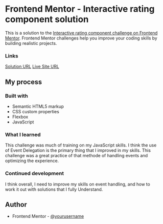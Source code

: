 # Frontend Mentor - Interactive rating component solution

This is a solution to the [Interactive rating component challenge on Frontend Mentor](https://www.frontendmentor.io/challenges/interactive-rating-component-koxpeBUmI). Frontend Mentor challenges help you improve your coding skills by building realistic projects.

### Links

[Solution URL](https://github.com/iliassel19/ratingChallenge.git)
[Live Site URL](https://628402c214761e0833fe2de8--magnificent-stroopwafel-6673d1.netlify.app/)

## My process

### Built with

- Semantic HTML5 markup
- CSS custom properties
- Flexbox
- JavaScript

### What I learned

This challenge was much of training on my JavaScript skills. I think the use of Event Delegation is the primary thing that I improved in my skills. This challenge was a great practice of that methode of handling events and optimizing the experience.

<script>
cardRatings.addEventListener("click", function (e) {
  if (!e.target.classList.contains("card\_\_btn")) return;
  cardBtn.forEach((btn) => btn.classList.remove("checked"));
  e.target.classList.add("checked");
});
</script>

### Continued development

I think overall, I need to improve my skills on event handling, and how to work it out with solutions that I fully Understand.

## Author

- Frontend Mentor - [@yourusername](https://www.frontendmentor.io/profile/iliassel19)
